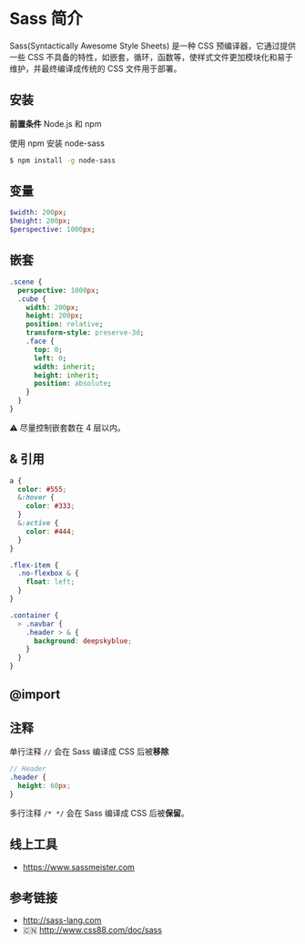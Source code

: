 # Sass 简介

Sass(Syntactically Awesome Style Sheets) 是一种 CSS 预编译器，它通过提供一些 CSS 不具备的特性，如嵌套，循环，函数等，使样式文件更加模块化和易于维护，并最终编译成传统的 CSS 文件用于部署。

## 安装
**前置条件** Node.js 和 npm

使用 npm 安装 node-sass
```bash
$ npm install -g node-sass
```

## 变量
```sass
$width: 200px;
$height: 200px;
$perspective: 1000px;
```

## 嵌套
```sass
.scene {
  perspective: 1000px;
  .cube {
    width: 200px;
    height: 200px;
    position: relative;
    transform-style: preserve-3d;
    .face {
      top: 0;
      left: 0;
      width: inherit;
      height: inherit;
      position: absolute;
    }
  }
}
```
⚠️ 尽量控制嵌套数在 4 层以内。

## & 引用
```scss
a {
  color: #555;
  &:hover {
    color: #333;
  }
  &:active {
    color: #444;
  }
}

.flex-item {
  .no-flexbox & {
    float: left;
  }
}

.container {
  > .navbar {
    .header > & {
      background: deepskyblue;
    }
  }
}
```

## @import

## 注释
单行注释 `//` 会在 Sass 编译成 CSS 后被**移除**
```scss
// Header
.header {
  height: 60px;
}
```

多行注释 `/* */` 会在 Sass 编译成 CSS 后被**保留**。

## 线上工具
* https://www.sassmeister.com

## 参考链接
* http://sass-lang.com
* 🇨🇳 http://www.css88.com/doc/sass
